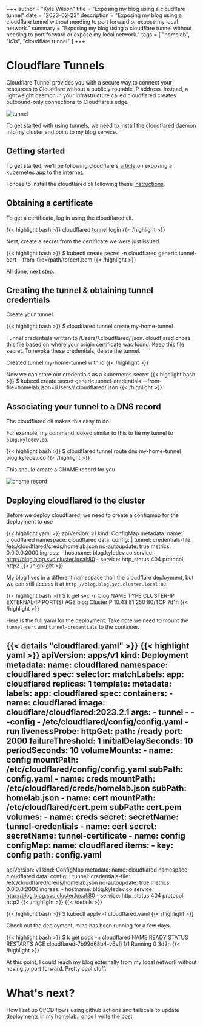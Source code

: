 +++
author = "Kyle Wilson"
title = "Exposing my blog using a cloudflare tunnel"
date = "2023-02-23"
description = "Exposing my blog using a cloudflare tunnel without needing to port forward or expose my local network."
summary = "Exposing my blog using a cloudflare tunnel without needing to port forward or expose my local network."
tags = [
    "homelab",
    "k3s",
    "cloudflare tunnel"
]
+++

# Cloudflare Tunnels
Cloudflare Tunnel provides you with a secure way to connect your resources to Cloudflare without a publicly routable IP address. Instead, a lightweight daemon in your infrastructure called cloudflared creates outbound-only connections to Cloudflare’s edge.

![tunnel](/images/cloudflared-tunnel/tunnel-diagram.jpeg)

To get started with using tunnels, we need to install the cloudflared daemon into my cluster and point to my blog service.

## Getting started
To get started, we'll be following cloudflare's [article](https://developers.cloudflare.com/cloudflare-one/tutorials/many-cfd-one-tunnel/) on exposing a kubernetes app to the internet.

I chose to install the cloudflared cli following these [instructions](https://developers.cloudflare.com/cloudflare-one/connections/connect-apps/install-and-setup/installation/).

## Obtaining a certificate
To get a certificate, log in using the cloudflared cli.

{{< highlight bash >}}
cloudflared tunnel login
{{< /highlight >}}

Next, create a secret from the certificate we were just issued.

{{< highlight bash >}}
$ kubectl create secret -n cloudflared generic tunnel-cert --from-file=/path/to/cert.pem
{{< /highlight >}}

All done, next step.

## Creating the tunnel & obtaining tunnel credentials
Create your tunnel.

{{< highlight bash >}}
$ cloudflared tunnel create my-home-tunnel

Tunnel credentials written to /Users/<your-user>/.cloudflared/<your-tunnel-id>.json. cloudflared chose this file based on where your origin certificate was found. Keep this file secret. To revoke these credentials, delete the tunnel.

Created tunnel my-home-tunnel with id <your-tunnel-id>
{{< /highlight >}}

Now we can store our credentials as a kubernetes secret
{{< highlight bash >}}
$ kubectl create secret generic tunnel-credentials --from-file=homelab.json=/Users/<your-user>/.cloudflared/<your-tunnel-id>.json
{{< /highlight >}}


## Associating your tunnel to a DNS record
The cloudflared cli makes this easy to do.

For example, my command looked similar to this to tie my tunnel to `blog.kyledev.co`.

{{< highlight bash >}}
$ cloudflared tunnel route dns my-home-tunnel blog.kyledev.co
{{< /highlight >}}

This should create a CNAME record for you.

![cname record](/images/cloudflared-tunnel/tunnel-cname.png)

## Deploying cloudflared to the cluster
Before we deploy cloudflared, we need to create a configmap for the deployment to use

{{< highlight yaml >}}
apiVersion: v1
kind: ConfigMap
metadata:
  name: cloudflared
  namespace: cloudflared
data:
  config: |
    tunnel: <your-tunnel-id>
    credentials-file: /etc/cloudflared/creds/homelab.json
    no-autoupdate: true
    metrics: 0.0.0.0:2000
    ingress:
      - hostname: blog.kyledev.co
        service: http://blog.blog.svc.cluster.local:80
      - service: http_status:404
    protocol: http2
{{< /highlight >}}

My blog lives in a different namespace than the cloudflare deployment, but we can still access it at `http://blog.blog.svc.cluster.local:80`.

{{< highlight bash >}}
$ k get svc -n blog
NAME   TYPE        CLUSTER-IP     EXTERNAL-IP   PORT(S)   AGE
blog   ClusterIP   10.43.81.250   <none>        80/TCP    7d1h
{{< /highlight >}}

Here is the full yaml for the deployment. Take note we need to mount the `tunnel-cert` and `tunnel-credentials` to the container.

{{< details "cloudflared.yaml" >}}
{{< highlight yaml >}}
apiVersion: apps/v1
kind: Deployment
metadata:
  name: cloudflared
  namespace: cloudflared
spec:
  selector:
    matchLabels:
      app: cloudflared
  replicas: 1
  template:
    metadata:
      labels:
        app: cloudflared
    spec:
      containers:
        - name: cloudflared
          image: cloudflare/cloudflared:2023.2.1
          args:
            - tunnel
            - --config
            - /etc/cloudflared/config/config.yaml
            - run
          livenessProbe:
            httpGet:
              path: /ready
              port: 2000
            failureThreshold: 1
            initialDelaySeconds: 10
            periodSeconds: 10
          volumeMounts:
            - name: config
              mountPath: /etc/cloudflared/config/config.yaml
              subPath: config.yaml
            - name: creds
              mountPath: /etc/cloudflared/creds/homelab.json
              subPath: homelab.json
            - name: cert
              mountPath: /etc/cloudflared/cert.pem
              subPath: cert.pem
      volumes:
        - name: creds
          secret:
            secretName: tunnel-credentials
        - name: cert
          secret:
            secretName: tunnel-certificate
        - name: config
          configMap:
            name: cloudflared
            items:
              - key: config
                path: config.yaml
---
apiVersion: v1
kind: ConfigMap
metadata:
  name: cloudflared
  namespace: cloudflared
data:
  config: |
    tunnel: <your-tunnel-id>
    credentials-file: /etc/cloudflared/creds/homelab.json
    no-autoupdate: true
    metrics: 0.0.0.0:2000
    ingress:
      - hostname: blog.kyledev.co
        service: http://blog.blog.svc.cluster.local:80
      - service: http_status:404
    protocol: http2
{{< /highlight >}}
{{< /details >}}

{{< highlight bash >}}
$ kubectl apply -f cloudflared.yaml
{{< /highlight >}}

Check out the deployment, mine has been running for a few days.

{{< highlight bash >}}
$ k get pods -n cloudflared
NAME                          READY   STATUS    RESTARTS   AGE
cloudflared-7b99d68b4-v6vfj   1/1     Running   0          3d2h
{{< /highlight >}}

At this point, I could reach my blog externally from my local network without having to port forward. Pretty cool stuff.

# What's next?
How I set up CI/CD flows using github actions and tailscale to update deployments in my homelab.. once I write the post.